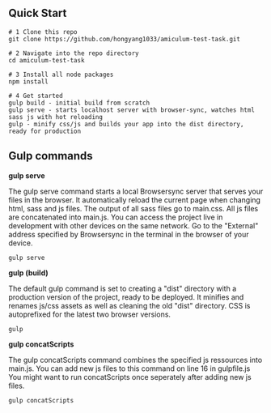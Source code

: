 ## Quick Start
```
# 1 Clone this repo
git clone https://github.com/hongyang1033/amiculum-test-task.git

# 2 Navigate into the repo directory
cd amiculum-test-task

# 3 Install all node packages
npm install

# 4 Get started
gulp build - initial build from scratch
gulp serve - starts localhost server with browser-sync, watches html sass js with hot reloading
gulp - minify css/js and builds your app into the dist directory, ready for production
```

## Gulp commands
**gulp serve**

The gulp serve command starts a local Browsersync server that serves your files in the browser.
It automatically reload the current page when changing html, sass and js files.
The output of all sass files go to main.css.
All js files are concatenated into main.js.
You can access the project live in development with other devices on the same network. Go to the "External" address specified by Browsersync in the terminal in the browser of your device.
```
gulp serve
```

**gulp (build)**

The default gulp command is set to creating a "dist" directory with a production version of the project, ready to be deployed.
It minifies and renames js/css assets as well as cleaning the old "dist" directory. CSS is autoprefixed for the latest two browser versions.
```
gulp
```

**gulp concatScripts**

The gulp concatScripts command combines the specified js ressources into main.js.
You can add new js files to this command on line 16 in gulpfile.js
You might want to run concatScripts once seperately after adding new js files.
```
gulp concatScripts
```
